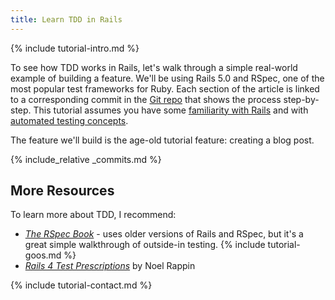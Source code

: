 ```yaml
---
title: Learn TDD in Rails
---
```


{% include tutorial-intro.md %}

To see how TDD works in Rails, let's walk through a simple real-world example of building a feature. We'll be using Rails 5.0 and RSpec, one of the most popular test frameworks for Ruby. Each section of the article is linked to a corresponding commit in the [Git repo](https://github.com/learn-tdd-in/rails) that shows the process step-by-step. This tutorial assumes you have some [familiarity with Rails](http://guides.rubyonrails.org/) and with [automated testing concepts](/concepts).

The feature we'll build is the age-old tutorial feature: creating a blog post.

{% include_relative _commits.md %}

## More Resources

To learn more about TDD, I recommend:

* [_The RSpec Book_](https://www.amazon.com/RSpec-Book-Behaviour-Development-Cucumber/dp/1934356379) - uses older versions of Rails and RSpec, but it's a great simple walkthrough of outside-in testing.
{% include tutorial-goos.md %}
* [_Rails 4 Test Prescriptions_](https://pragprog.com/book/nrtest2/rails-4-test-prescriptions) by Noel Rappin

{% include tutorial-contact.md %}
